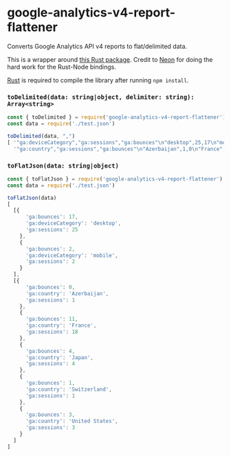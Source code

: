 # google-analytics-v4-report-flattener

Converts Google Analytics API v4 reports to flat/delimited data.

This is a wrapper around [this Rust package](https://crates.io/crates/ga-v4-flattener). Credit to [Neon](https://github.com/neon-bindings/neon) for doing the hard work for the Rust-Node bindings.

[Rust](https://doc.rust-lang.org/cargo/getting-started/installation.html) is required to compile the library after running `npm install`.

### `toDelimited(data: string|object, delimiter: string): Array<string>`
```ts
const { toDelimited } = require('google-analytics-v4-report-flattener')
const data = require('./test.json')

toDelimited(data, ",")
[ '"ga:deviceCategory","ga:sessions","ga:bounces"\n"desktop",25,17\n"mobile",2,2\n',
  '"ga:country","ga:sessions","ga:bounces"\n"Azerbaijan",1,0\n"France",18,11\n"Japan",4,4\n"Switzerland",1,1\n"United States",3,3\n' ]
```

### `toFlatJson(data: string|object)`
```ts
const { toFlatJson } = require('google-analytics-v4-report-flattener')
const data = require('./test.json')

toFlatJson(data)
[
  [{
      'ga:bounces': 17,
      'ga:deviceCategory': 'desktop',
      'ga:sessions': 25
    },
    {
      'ga:bounces': 2,
      'ga:deviceCategory': 'mobile',
      'ga:sessions': 2
    }
  ],
  [{
      'ga:bounces': 0,
      'ga:country': 'Azerbaijan',
      'ga:sessions': 1
    },
    {
      'ga:bounces': 11,
      'ga:country': 'France',
      'ga:sessions': 18
    },
    {
      'ga:bounces': 4,
      'ga:country': 'Japan',
      'ga:sessions': 4
    },
    {
      'ga:bounces': 1,
      'ga:country': 'Switzerland',
      'ga:sessions': 1
    },
    {
      'ga:bounces': 3,
      'ga:country': 'United States',
      'ga:sessions': 3
    }
  ]
]
```
